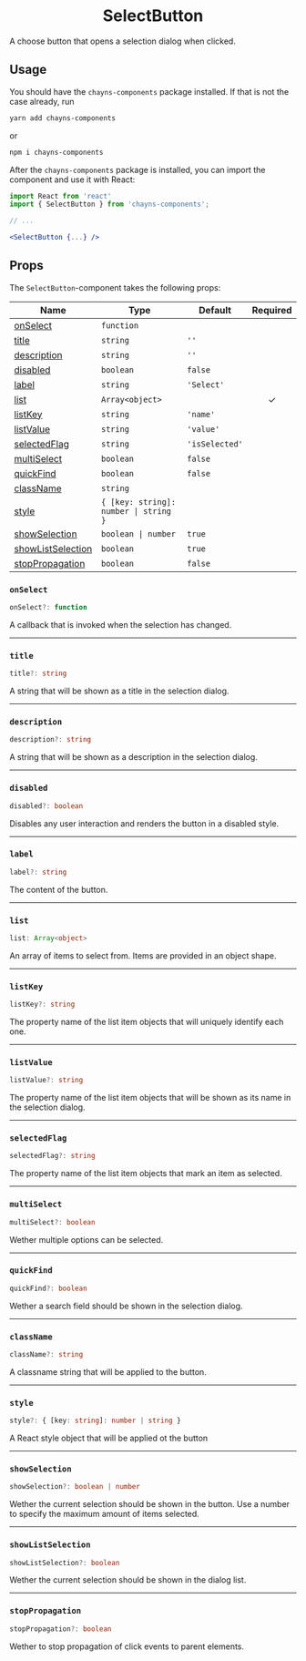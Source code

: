 <div align="center"><h1>SelectButton</h1></div>

A choose button that opens a selection dialog when clicked.

## Usage

You should have the `chayns-components` package installed. If that is not the
case already, run

```bash
yarn add chayns-components
```

or

```bash
npm i chayns-components
```

After the `chayns-components` package is installed, you can import the component
and use it with React:

```jsx
import React from 'react'
import { SelectButton } from 'chayns-components';

// ...

<SelectButton {...} />
```

## Props

The `SelectButton`-component takes the following props:

| Name                                    | Type                                  | Default        | Required |
| --------------------------------------- | ------------------------------------- | -------------- | :------: |
| [onSelect](#onselect)                   | `function`                            |                |          |
| [title](#title)                         | `string`                              | `''`           |          |
| [description](#description)             | `string`                              | `''`           |          |
| [disabled](#disabled)                   | `boolean`                             | `false`        |          |
| [label](#label)                         | `string`                              | `'Select'`     |          |
| [list](#list)                           | `Array<object>`                       |                |    ✓     |
| [listKey](#listkey)                     | `string`                              | `'name'`       |          |
| [listValue](#listvalue)                 | `string`                              | `'value'`      |          |
| [selectedFlag](#selectedflag)           | `string`                              | `'isSelected'` |          |
| [multiSelect](#multiselect)             | `boolean`                             | `false`        |          |
| [quickFind](#quickfind)                 | `boolean`                             | `false`        |          |
| [className](#classname)                 | `string`                              |                |          |
| [style](#style)                         | `{ [key: string]: number \| string }` |                |          |
| [showSelection](#showselection)         | `boolean \| number`                   | `true`         |          |
| [showListSelection](#showlistselection) | `boolean`                             | `true`         |          |
| [stopPropagation](#stoppropagation)     | `boolean`                             | `false`        |          |

### `onSelect`

```ts
onSelect?: function
```

A callback that is invoked when the selection has changed.

---

### `title`

```ts
title?: string
```

A string that will be shown as a title in the selection dialog.

---

### `description`

```ts
description?: string
```

A string that will be shown as a description in the selection dialog.

---

### `disabled`

```ts
disabled?: boolean
```

Disables any user interaction and renders the button in a disabled style.

---

### `label`

```ts
label?: string
```

The content of the button.

---

### `list`

```ts
list: Array<object>
```

An array of items to select from. Items are provided in an object shape.

---

### `listKey`

```ts
listKey?: string
```

The property name of the list item objects that will uniquely identify each one.

---

### `listValue`

```ts
listValue?: string
```

The property name of the list item objects that will be shown as its name in the
selection dialog.

---

### `selectedFlag`

```ts
selectedFlag?: string
```

The property name of the list item objects that mark an item as selected.

---

### `multiSelect`

```ts
multiSelect?: boolean
```

Wether multiple options can be selected.

---

### `quickFind`

```ts
quickFind?: boolean
```

Wether a search field should be shown in the selection dialog.

---

### `className`

```ts
className?: string
```

A classname string that will be applied to the button.

---

### `style`

```ts
style?: { [key: string]: number | string }
```

A React style object that will be applied ot the button

---

### `showSelection`

```ts
showSelection?: boolean | number
```

Wether the current selection should be shown in the button. Use a number to
specify the maximum amount of items selected.

---

### `showListSelection`

```ts
showListSelection?: boolean
```

Wether the current selection should be shown in the dialog list.

---

### `stopPropagation`

```ts
stopPropagation?: boolean
```

Wether to stop propagation of click events to parent elements.
